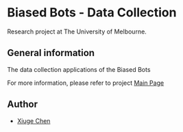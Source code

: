 # Biased Bots - Data Collection

Research project at The University of Melbourne.

## General information
The data collection applications of the Biased Bots 

For more information, please refer to project [Main Page](https://github.com/Til-D/biased-bots)

## Author
- [Xiuge Chen](https://github.com/XiugeChen)
